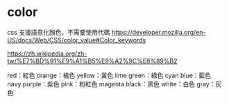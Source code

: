 # color
css 支援語意化顏色，不需要使用代碼
https://developer.mozilla.org/en-US/docs/Web/CSS/color_value#Color_keywords

https://zh.wikipedia.org/zh-tw/%E7%BD%91%E9%A1%B5%E9%A2%9C%E8%89%B2

red：紅色
orange：橘色
yellow：黃色
lime
green：綠色
cyan 
blue：藍色
navy
purple：紫色
pink：粉紅色
magenta
black：黑色
white：白色
gray：灰色





